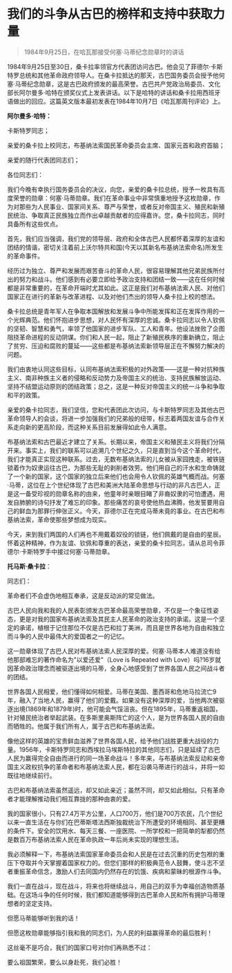 # 我们的斗争从古巴的榜样和支持中获取力量

> 1984年9月25日，在哈瓦那接受何塞·马蒂纪念勋章时的讲话

1984年9月25日至30日，桑卡拉率领官方代表团访问古巴。他会见了菲德尔·卡斯特罗总统和其他革命政府领导人。在桑卡拉抵达的那天，古巴国务委员会授予他何塞·马蒂纪念勋章，这是古巴政府颁发的最高荣誉。古巴共产党政治局委员、文化部长阿尔曼多·哈特在颁奖仪式上发表讲话。以下是哈特的讲话和桑卡拉用西班牙语做出的回应。这篇英文版本最初发表在1984年10月7日《哈瓦那周刊评论》上。

**阿尔曼多·哈特：**

卡斯特罗同志；

亲爱的桑卡拉上校同志，布基纳法索国民革命委员会主席、国家元首和政府首脑；

亲爱的随行代表团同志们；

各位同志们：

我们今晚有幸执行国务委员会的决议，向您，亲爱的桑卡拉总统，授予一枚具有高度荣誉的勋章：何塞·马蒂勋章。我们在革命事业中非常慎重地授予这枚勋章，作为对那些为人民事业、国家间关系、尊严与荣誉，或者反对帝国主义、殖民和新殖民统治、争取真正民族独立而作出卓越贡献者的应得嘉许。您，桑卡拉同志，同时具备所有这些优点。

首先，我们应当强调，我们党的领导层、政府和全体古巴人民都怀着深厚的友谊和团结的情谐，密切关注着前上沃尔特共和国(今天以其新名布基纳法索命名)所发生的革命事件。

经历过为独立、尊严和发展而艰苦奋斗的革命人民，很容易理解其他兄弟民族所付出的努力和战斗。他们感到有必要立即给予政治支持和团结一致——这在任何时候都是非常重要的，在革命开端时尤其如此。这正是我们对布基纳法索人民、对他们国家正在进行的革新与改革进程、以及对他们杰出的领导人桑卡拉上校的想法。

桑卡拉总统是青年军人在争取本国解放和发展斗争中所能发挥和正在发挥作用的一个光辉典范。他们怀抱进步思想，对人民怀有深厚的忠诚。桑卡拉同志以令人钦佩的坚韧、智慧和勇气，率领了他国家的进步军队、工人和青年。他设法挫败了企图阻挠革命进程的反动阴谋。你们和人民一起，阻止了新殖民秩序的重新确立，阻止了贫穷、压迫和腐败的蔓延——这些都是布基纳法索新领导层正在不懈努力解决的问题。

我们由衷地认同这些目标，认同布基纳法索积极的对外政策——这是一种对抗种族主义、南非种族主义者的侵略和反动势力及帝国主义的统治、支持民族解放运动、坚持不结盟运动原则的团结政策；总之，这是一种反对帝国主义的统一斗争和争取和平的政策。

亲爱的桑卡拉同志，我们坚信，您和代表团此次访问，与卡斯特罗同志及其他古巴革命领导人的会谈，将进一步加强我们的兄弟般的纽带，标志着两国友谊与合作关系走向新的更高阶段，而这种关系目前发展得如此令人满意。

布基纳法索和古巴最近才建立了关系。长期以来，帝国主义和殖民主义将我们分隔开来。事实上，我们的联系可以追溯几个世纪之久，只是直到当今这个革命时代，我们才能真正实现这种联系。过去，无数布基纳法索的儿女被从家园拽走，被铁链锁着作为奴隶运往古巴，为那些无耻的剥削者效劳。他们用自己的汗水和生命铸就了一个新的国家，这个国家的独立后来他们也会用令人钦佩的英雄气概而战。何塞·马蒂，这位在上个世纪体现了古巴和美洲大陆革命思想与行动的非凡古巴人，正是这一备受珍视的勋章名称的由来，他童年时亲眼目睹了非裔奴隶的可怕遭遇，用发自肺腑的诗句抒发了难忘的印象。那些痛苦的哀号使他热血沸腾，他发誓要用自己的鲜血为那罪行伸张正义。今天，菲德尔正在完成马蒂未竟的事业。在古巴和布基纳法索，革命使那些梦想成为现实。

今天，来到我们两国的人们再也不用戴着奴役的锁链，他们佩戴的是自由的星辰。怀着这种精神，作为友谊、钦佩和尊重的表达，亲爱的桑卡拉同志，请从总司令菲德尔·卡斯特罗手中接过何塞·马蒂勋章。

**托马斯·桑卡拉**：

同志们：

革命者们不会虚伪地相互奉承，这是反动派的常见做法。

古巴人民向我和我的人民表彰颁发古巴革命最高荣誉勋章，不仅是一个象征性姿态，更是对我的国家布基纳法索及其民主人民革命的政治支持的承诺。这是一个坚定的承诺，植根于记住那位不仅是古巴和拉丁美洲，而且是世界各地为自由和独立而斗争的人民中最伟大的爱国者之一的记忆。

这一勋章体现了古巴人民对布基纳法索人民深厚的爱。何塞·马蒂本人难道没有给他那部难忘的著作命名为"以爱还爱"（Love is Repeated with Love）吗?16岁就因革命政治理念而被驱逐出境的马蒂，全身心地感受到了世界各国人民之间战斗者的团结。

世界各国人民相爱，他们懂得如何相爱。马蒂在美国、墨西哥和危地马拉流亡9年，融入了当地人民，赢得了他们的爱戴。如果没有这种深厚的爱，当他两次被驱逐出境(1869年和1879年)时，他可能会气馁沮丧。但在1895年，马蒂重返祖国，针对殖民统治者举起武装。在多斯里奥斯阵亡的这个人，是为世界各国人民的自由而牺牲的。他属于我们所有人，属于古巴和布基纳法索。

像他这样的英雄的宝贵鲜血滋养了世界各国人民，给予他们战胜更重大战役的力量。1956年，卡斯特罗同志和西埃拉马埃斯特拉的其他同志们，只是延续了古巴人民为赢得完全自由而进行的同一场革命战斗！多年来，与布基纳法索反动和亲帝国主义政权抗争的革命者和布基纳法索人民，都在沿袭马蒂进行的战斗，并将一如既往地继续前行。

古巴和布基纳法索虽然遥远，却又如此亲近；虽然不同，却又如此相似。只有革命者才能理解推动我们相互靠拢的那种由衷的爱。

我的国家很小，只有27.4万平方公里，人口700万，他们是700万农民，几个世纪以来一直生活在与你们在巴蒂斯塔法西斯独裁统治下所遭受的环境相同、甚至更糟的条件下。安全的饮用水、每天三餐、一座医院、一所学校和一把简单的犁都仍然是数百万布基纳法索人民在革命执政一年后尚未实现的理想生活。

我必须解释一下，布基纳法索国家革命委员会和人民是在过去沉重的历史包袱的重压下夺取并今天掌握着国家权力的。但您们那样的积极典范令人鼓舞，使斗志不坚者重振革命信念，激励人们去同国内仍然存在的饥饿、疾病和蒙昧的根源作斗争。

我们一直在战斗，现在战斗，将来也将继续战斗，用自己的双手为幸福创造物质基础。在这场斗争的任何时候，我们都知道能够得到古巴革命人民和所有拥护马蒂理想者的坚定支持。

但愿马蒂能够听到我的话！

但愿这枚勋章能够指引我和我的同志们，为人民的利益赢得革命的最后胜利！

这丝毫不是巧合，我们的国家口号对你们再熟悉不过：

要么祖国繁荣，要么以身赴死，我们必胜！
